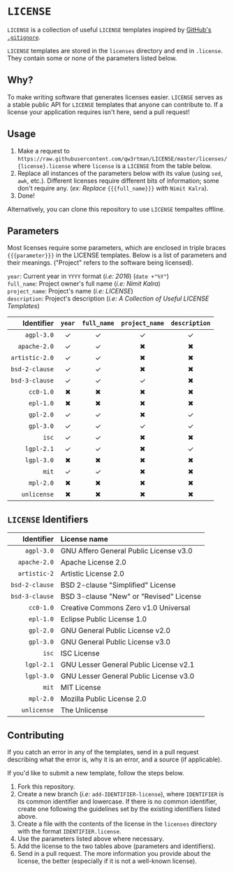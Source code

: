 # `LICENSE`

`LICENSE` is a collection of useful `LICENSE` templates inspired by [GitHub's `.gitignore`](https://github.com/github/gitignore).

`LICENSE` templates are stored in the `licenses` directory and end in `.license`. They contain some or none of the parameters listed below.

## Why?
To make writing software that generates licenses easier. `LICENSE` serves as a stable public API for `LICENSE` templates that anyone can contribute to. If a license your application requires isn't here, send a pull request!

## Usage
1. Make a request to `https://raw.githubusercontent.com/qw3rtman/LICENSE/master/licenses/{license}.license` where `license` is a `LICENSE` from the table below.
2. Replace all instances of the parameters below with its value (using `sed`, `awk`, etc.). Different licenses require different bits of information; some don't require any. (*ex: Replace* `{{{full_name}}}` *with* `Nimit Kalra`).
3. Done!

Alternatively, you can clone this repository to use `LICENSE` tempaltes offline.

## Parameters
Most licenses require some parameters, which are enclosed in triple braces `{{{parameter}}}` in the LICENSE templates. Below is a list of parameters and their meanings. ("Project" refers to the software being licensed).

`year`: Current year in `YYYY` format (*i.e: 2016*) (`date +"%Y"`)  
`full_name`: Project owner's full name (*i.e: Nimit Kalra*)  
`project_name`: Project's name (*i.e: LICENSE*)  
`description`: Project's description (*i.e: A Collection of Useful LICENSE Templates*)

| Identifier | `year` | `full_name` | `project_name` | `description` |
| -------:|:------:|:-----------:|:--------------:|:-------------:|
| `agpl-3.0` | ✓ | ✓ | ✓ | ✓ |
| `apache-2.0` | ✓ | ✓ | ✖ | ✖ |
| `artistic-2.0` | ✓ | ✓ | ✖ | ✖ |
| `bsd-2-clause` | ✓ | ✓ | ✖ | ✖ |
| `bsd-3-clause` | ✓ | ✓ | ✓ | ✖ |
| `cc0-1.0` | ✖ | ✖ | ✖ | ✖ |
| `epl-1.0` | ✖ | ✖ | ✖ | ✖ |
| `gpl-2.0` | ✓ | ✓ | ✖ | ✓ |
| `gpl-3.0` | ✓ | ✓ | ✓ | ✓ |
| `isc` | ✓ | ✓ | ✖ | ✖ |
| `lgpl-2.1` | ✓ | ✓ | ✖ | ✓ |
| `lgpl-3.0` | ✖ | ✖ | ✖ | ✖ |
| `mit` | ✓ | ✓ | ✖ | ✖ |
| `mpl-2.0` | ✖ | ✖ | ✖ | ✖ |
| `unlicense` | ✖ | ✖ | ✖ | ✖ |

## `LICENSE` Identifiers
| Identifier | License name |
| ----------:|:------------ |
| `agpl-3.0` | GNU Affero General Public License v3.0|
| `apache-2.0` | Apache License 2.0|
| `artistic-2` | Artistic License 2.0|
| `bsd-2-clause` | BSD 2-clause "Simplified" License|
| `bsd-3-clause` | BSD 3-clause "New" or "Revised" License|
| `cc0-1.0` | Creative Commons Zero v1.0 Universal|
| `epl-1.0` | Eclipse Public License 1.0|
| `gpl-2.0` | GNU General Public License v2.0|
| `gpl-3.0` | GNU General Public License v3.0|
| `isc` | ISC License|
| `lgpl-2.1` | GNU Lesser General Public License v2.1|
| `lgpl-3.0` | GNU Lesser General Public License v3.0|
| `mit` | MIT License|
| `mpl-2.0` | Mozilla Public License 2.0|
| `unlicense` | The Unlicense|

## Contributing
If you catch an error in any of the templates, send in a pull request describing what the error is, why it is an error, and a source (if applicable).

If you'd like to submit a new template, follow the steps below.
1. Fork this repository.
2. Create a new branch (*i.e:* `add-IDENTIFIER-license`), where `IDENTIFIER` is its common identifier and lowercase. If there is no common identifier, create one following the guidelines set by the existing identifiers listed above.
3. Create a file with the contents of the license in the `licenses` directory with the format `IDENTIFIER.license`.
4. Use the parameters listed above where necessary.
5. Add the license to the two tables above (parameters and identifiers).
6. Send in a pull request. The more information you provide about the license, the better (especially if it is not a well-known license).
